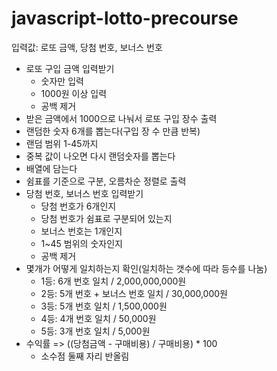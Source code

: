 # javascript-lotto-precourse

입력값: 로또 금액, 당첨 번호, 보너스 번호

-  로또 구입 금액 입력받기
   -  숫자만 입력
   -  1000원 이상 입력
   -  공백 제거
-  받은 금액에서 1000으로 나눠서 로또 구입 장수 출력
-  랜덤한 숫자 6개를 뽑는다(구입 장 수 만큼 반복)
-  랜덤 범위 1-45까지
-  중복 값이 나오면 다시 랜덤숫자를 뽑는다
-  배열에 담는다
-  쉼표를 기준으로 구분, 오름차순 정렬로 출력
-  당첨 번호, 보너스 번호 입력받기
   -  당첨 번호가 6개인지
   -  당첨 번호가 쉼표로 구분되어 있는지
   -  보너스 번호는 1개인지
   -  1~45 범위의 숫자인지
   -  공백 제거
-  몇개가 어떻게 일치하는지 확인(일치하는 갯수에 따라 등수를 나눔)
   -  1등: 6개 번호 일치 / 2,000,000,000원
   -  2등: 5개 번호 + 보너스 번호 일치 / 30,000,000원
   -  3등: 5개 번호 일치 / 1,500,000원
   -  4등: 4개 번호 일치 / 50,000원
   -  5등: 3개 번호 일치 / 5,000원
-  수익률 => ((당첨금액 - 구매비용) / 구매비용) \* 100
   -  소수점 둘째 자리 반올림
